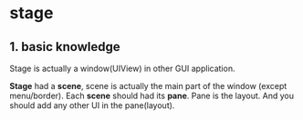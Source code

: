 # stage

## 1. basic knowledge

Stage is actually a window(UIView) in other GUI application.

**Stage** had a **scene**, scene is actually the main part of the window (except menu/border). Each **scene** should had its **pane**. Pane is the layout. And you should add any other UI in the pane(layout).
